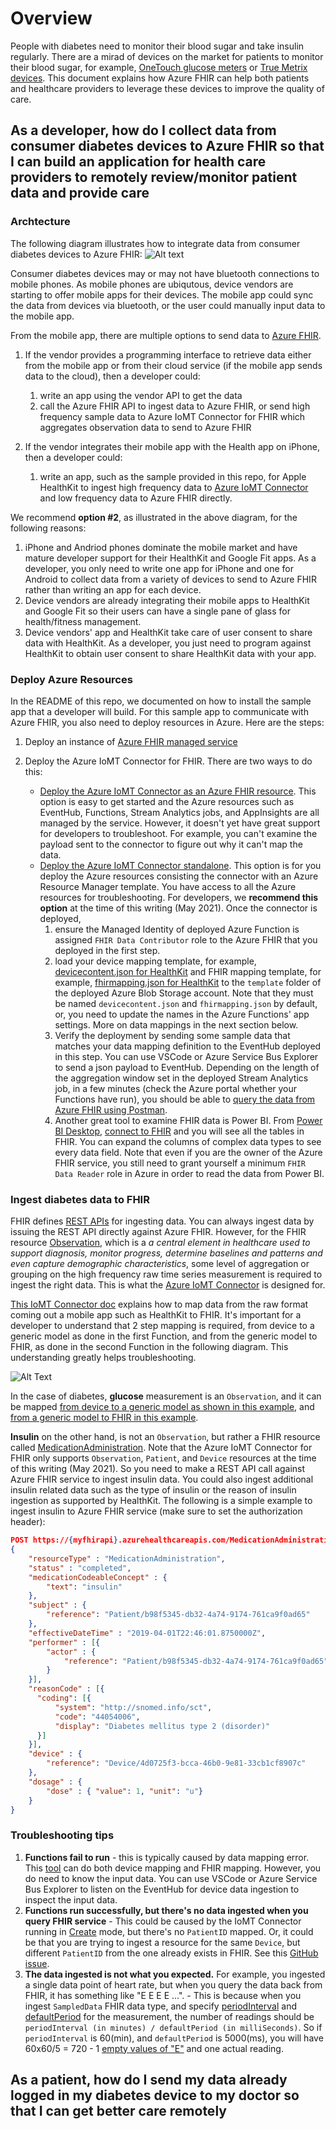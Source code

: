 # Overview

People with diabetes need to monitor their blood sugar and take insulin regularly. There are a mirad of devices on the market for patients to monitor their blood sugar, for example, [OneTouch glucose meters](https://www.onetouch.com/products) or [True Metrix devices](https://www.trividiahealth.com/products/blood-glucose-meters-test-strips/true-metrix-air/). This document explains how Azure FHIR can help both patients and healthcare providers to leverage these devices to improve the quality of care.

## As a developer, how do I collect data from consumer diabetes devices to Azure FHIR so that I can build an application for health care providers to remotely review/monitor patient data and provide care

### Archtecture

The following diagram illustrates how to integrate data from consumer diabetes devices to Azure FHIR:
![Alt text](Media/DiabetesDeviceToFHIR.png?raw=true "device_to_fhir")

Consumer diabetes devices may or may not have bluetooth connections to mobile phones. As mobile phones are ubiqutous, device vendors are starting to offer mobile apps for their devices. The mobile app could sync the data from devices via bluetooth, or the user could manually input data to the mobile app.

From the mobile app, there are multiple options to send data to [Azure FHIR](https://docs.microsoft.com/en-us/azure/healthcare-apis/fhir/overview).

1. If the vendor provides a programming interface to retrieve data either from the mobile app or from their cloud service (if the mobile app sends data to the cloud), then a developer could:

   1. write an app using the vendor API to get the data
   1. call the Azure FHIR API to ingest data to Azure FHIR, or send high frequency sample data to Azure IoMT Connector for FHIR which aggregates observation data to send to Azure FHIR

1. If the vendor integrates their mobile app with the Health app on iPhone, then a developer could:

   1. write an app, such as the sample provided in this repo, for Apple HealthKit to ingest high frequency data to [Azure IoMT Connector](https://github.com/microsoft/iomt-fhir/) and low frequency data to Azure FHIR directly.

We recommend **option #2**, as illustrated in the above diagram, for the following reasons:

1. iPhone and Andriod phones dominate the mobile market and have mature developer support for their HealthKit and Google Fit apps. As a developer, you only need to write one app for iPhone and one for Android to collect data from a variety of devices to send to Azure FHIR rather than writing an app for each device.
1. Device vendors are already integrating their mobile apps to HealthKit and Google Fit so their users can have a single pane of glass for health/fitness management.
1. Device vendors' app and HealthKit take care of user consent to share data with HealthKit. As a developer, you just need to program against HealthKit to obtain user consent to share HealthKit data with your app.

### Deploy Azure Resources

In the README of this repo, we documented on how to install the sample app that a developer will build. For this sample app to communicate with Azure FHIR, you also need to deploy resources in Azure. Here are the steps:

1. Deploy an instance of [Azure FHIR managed service](https://docs.microsoft.com/en-us/azure/healthcare-apis/fhir/fhir-paas-portal-quickstart)
1. Deploy the Azure IoMT Connector for FHIR. There are two ways to do this:

   - [Deploy the Azure IoMT Connector as an Azure FHIR resource](https://docs.microsoft.com/en-us/azure/healthcare-apis/fhir/iot-fhir-portal-quickstart). This option is easy to get started and the Azure resources such as EventHub, Functions, Stream Analytics jobs, and AppInsights are all managed by the service. However, it doesn't yet have great support for developers to troubleshoot. For example, you can't examine the payload sent to the connector to figure out why it can't map the data.
   - [Deploy the Azure IoMT Connector standalone](https://github.com/microsoft/iomt-fhir/blob/master/docs/ARMInstallationManagedIdentity.md). This option is for you deploy the Azure resources consisting the connector with an Azure Resource Manager template. You have access to all the Azure resources for troubleshooting. For developers, we **recommend this option** at the time of this writing (May 2021). Once the connector is deployed,
     1. ensure the Managed Identity of deployed Azure Function is assigned `FHIR Data Contributor` role to the Azure FHIR that you deployed in the first step.
     1. load your device mapping template, for example, [devicecontent.json for HealthKit](Sample/Cloud/Configs/devicecontent.json) and FHIR mapping template, for example, [fhirmapping.json for HealthKit](Sample/Cloud/Configs/fhirmapping.json) to the `template` folder of the deployed Azure Blob Storage account. Note that they must be named `devicecontent.json` and `fhirmapping.json` by default, or, you need to update the names in the Azure Functions' app settings. More on data mappings in the next section below.
     1. Verify the deployment by sending some sample data that matches your data mapping definition to the EventHub deployed in this step. You can use VSCode or Azure Service Bus Explorer to send a json payload to EventHub. Depending on the length of the aggregation window set in the deployed Stream Analytics job, in a few minutes (check the Azure portal whether your Functions have run), you should be able to [query the data from Azure FHIR using Postman](https://docs.microsoft.com/en-us/azure/healthcare-apis/fhir/access-fhir-postman-tutorial).
     1. Another great tool to examine FHIR data is Power BI. From [Power BI Desktop](https://powerbi.microsoft.com/en-us/desktop/), [connect to FHIR](https://docs.microsoft.com/en-us/power-query/connectors/fhir/fhir) and you will see all the tables in FHIR. You can expand the columns of complex data types to see every data field. Note that even if you are the owner of the Azure FHIR service, you still need to grant yourself a minimum `FHIR Data Reader` role in Azure in order to read the data from Power BI.

### Ingest diabetes data to FHIR

FHIR defines [REST APIs](https://www.hl7.org/fhir/http.html#3.1.0) for ingesting data. You can always ingest data by issuing the REST API directly against Azure FHIR. However, for the FHIR resource [Observation](https://www.hl7.org/fhir/observation.html), which is a _a central element in healthcare used to support diagnosis, monitor progress, determine baselines and patterns and even capture demographic characteristics_, some level of aggregation or grouping on the high frequency raw time series measurement is required to ingest the right data. This is what the [Azure IoMT Connector](https://github.com/microsoft/iomt-fhir) is designed for.

[This IoMT Connector doc](https://github.com/microsoft/iomt-fhir/blob/master/docs/Configuration.md) explains how to map data from the raw format coming out a mobile app such as HealthKit to FHIR. It's important for a developer to understand that 2 step mapping is required, from device to a generic model as done in the first Function, and from the generic model to FHIR, as done in the second Function in the following diagram. This understanding greatly helps troubleshooting.

![Alt Text](https://github.com/microsoft/iomt-fhir/blob/master/images/iomtfhirconnectorazurearchitecture.png?raw=true "IoMT Connector to FHIR")

In the case of diabetes, **glucose** measurement is an `Observation`, and it can be mapped [from device to a generic model as shown in this example](Sample/Cloud/Configs/devicecontent.json#L61), and [from a generic model to FHIR in this example](Sample/Cloud/Configs/fhirmapping.json#L61).

**Insulin** on the other hand, is not an `Observation`, but rather a FHIR resource called [MedicationAdministration](https://www.hl7.org/fhir/medicationadministration.html). Note that the Azure IoMT Connector for FHIR only supports `Observation`, `Patient`, and `Device` resources at the time of this writing (May 2021). So you need to make a REST API call against Azure FHIR service to ingest insulin data. You could also ingest additional insulin related data such as the type of insulin or the reason of insulin ingestion as supported by HealthKit. The following is a simple example to ingest insulin to Azure FHIR service (make sure to set the authorization header):

```json
POST https://{myfhirapi}.azurehealthcareapis.com/MedicationAdministration
{
    "resourceType" : "MedicationAdministration",
    "status" : "completed",
    "medicationCodeableConcept" : {
        "text": "insulin"
    },
    "subject" : {
        "reference": "Patient/b98f5345-db32-4a74-9174-761ca9f0ad65"
    },
    "effectiveDateTime" : "2019-04-01T22:46:01.8750000Z",
    "performer" : [{
        "actor" : {
            "reference": "Patient/b98f5345-db32-4a74-9174-761ca9f0ad65"
        }
    }],
    "reasonCode" : [{
      "coding": [{
          "system": "http://snomed.info/sct",
          "code": "44054006",
          "display": "Diabetes mellitus type 2 (disorder)"
      }]
    }],
    "device" : {
        "reference": "Device/4d0725f3-bcca-46b0-9e81-33cb1cf8907c"
    },
    "dosage" : {
        "dose" : { "value": 1, "unit": "u"}
    }
}
```

### Troubleshooting tips

1. **Functions fail to run** - this is typically caused by data mapping error. This [tool](https://github.com/microsoft/iomt-fhir/tree/master/tools/data-mapper) can do both device mapping and FHIR mapping. However, you do need to know the input data. You can use VSCode or Azure Service Bus Explorer to listen on the EventHub for device data ingestion to inspect the input data.
1. **Functions run successfully, but there's no data ingested when you query FHIR service** - This could be caused by the IoMT Connector running in [Create](https://github.com/microsoft/iomt-fhir/blob/master/docs/ARMInstallation.md#resource-identity-resolution-type) mode, but there's no `PatientID` mapped. Or, it could be that you are trying to ingest a resource for the same `Device`, but different `PatientID` from the one already exists in FHIR. See this [GitHub issue](https://github.com/microsoft/iomt-fhir/issues/105).
1. **The data ingested is not what you expected.** For example, you ingested a single data point of heart rate, but when you query the data back from FHIR, it has something like "E E E E ...". - This is because when you ingest `SampledData` FHIR data type, and specify [periodInterval](https://github.com/microsoft/iomt-fhir/blob/master/docs/Configuration.md#codevaluefhirtemplate) and [defaultPeriod](https://github.com/microsoft/iomt-fhir/blob/master/docs/Configuration.md#sampleddata) for the measurement, the number of readings should be `periodInterval (in minutes) / defaultPeriod (in milliSeconds)`. So if `periodInterval` is 60(min), and `defaultPeriod` is 5000(ms), you will have 60x60/5 = 720 - 1 [empty values of "E"](https://github.com/microsoft/iomt-fhir/blob/master/docs/Configuration.md#sampleddata) and one actual reading.

## As a patient, how do I send my data already logged in my diabetes device to my doctor so that I can get better care remotely

```

```
